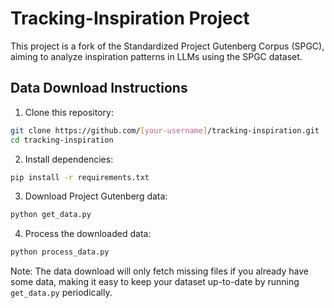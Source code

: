 # Tracking-Inspiration Project

This project is a fork of the Standardized Project Gutenberg Corpus (SPGC), aiming to analyze inspiration patterns in LLMs using the SPGC dataset. 

## Data Download Instructions

1. Clone this repository:
```bash
git clone https://github.com/[your-username]/tracking-inspiration.git
cd tracking-inspiration
```

2. Install dependencies:
```bash
pip install -r requirements.txt
```

3. Download Project Gutenberg data:
```bash
python get_data.py
```

4. Process the downloaded data:
```bash
python process_data.py
```

Note: The data download will only fetch missing files if you already have some data, making it easy to keep your dataset up-to-date by running `get_data.py` periodically.
